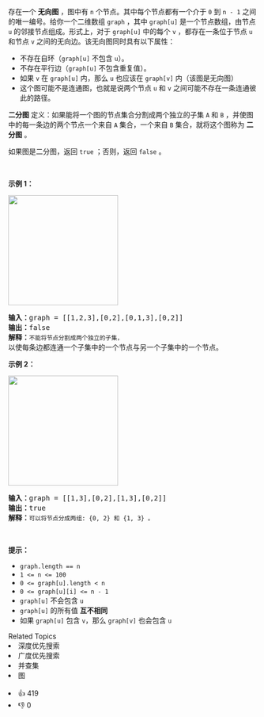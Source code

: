 存在一个 <strong>无向图</strong> ，图中有 <code>n</code> 个节点。其中每个节点都有一个介于 <code>0</code> 到 <code>n - 1</code> 之间的唯一编号。给你一个二维数组 <code>graph</code> ，其中 <code>graph[u]</code> 是一个节点数组，由节点 <code>u</code> 的邻接节点组成。形式上，对于 <code>graph[u]</code> 中的每个 <code>v</code> ，都存在一条位于节点 <code>u</code> 和节点 <code>v</code> 之间的无向边。该无向图同时具有以下属性：

<ul> 
 <li>不存在自环（<code>graph[u]</code> 不包含 <code>u</code>）。</li> 
 <li>不存在平行边（<code>graph[u]</code> 不包含重复值）。</li> 
 <li>如果 <code>v</code> 在 <code>graph[u]</code> 内，那么 <code>u</code> 也应该在 <code>graph[v]</code> 内（该图是无向图）</li> 
 <li>这个图可能不是连通图，也就是说两个节点 <code>u</code> 和 <code>v</code> 之间可能不存在一条连通彼此的路径。</li> 
</ul>

<p><strong>二分图</strong> 定义：如果能将一个图的节点集合分割成两个独立的子集 <code>A</code> 和 <code>B</code> ，并使图中的每一条边的两个节点一个来自 <code>A</code> 集合，一个来自 <code>B</code> 集合，就将这个图称为 <strong>二分图</strong> 。</p>

<p>如果图是二分图，返回 <code>true</code><em> </em>；否则，返回 <code>false</code> 。</p>

<p>&nbsp;</p>

<p><strong>示例 1：</strong></p> 
<img alt="" src="https://assets.leetcode.com/uploads/2020/10/21/bi2.jpg" style="width: 222px; height: 222px;" /> 
<pre>
<strong>输入：</strong>graph = [[1,2,3],[0,2],[0,1,3],[0,2]]
<strong>输出：</strong>false
<strong>解释：</strong><span><code>不能将节点分割成两个独立的子集，</code></span>以使每条边都连通一个子集中的一个节点与另一个子集中的一个节点。</pre>

<p><strong>示例 2：</strong></p> 
<img alt="" src="https://assets.leetcode.com/uploads/2020/10/21/bi1.jpg" style="width: 222px; height: 222px;" /> 
<pre>
<strong>输入：</strong>graph = [[1,3],[0,2],[1,3],[0,2]]
<strong>输出：</strong>true
<strong>解释：</strong><span><code>可以将节点分成两组: {0, 2} 和 {1, 3} 。</code></span></pre>

<p>&nbsp;</p>

<p><strong>提示：</strong></p>

<ul> 
 <li><code>graph.length == n</code></li> 
 <li><code>1 &lt;= n &lt;= 100</code></li> 
 <li><code>0 &lt;= graph[u].length &lt; n</code></li> 
 <li><code>0 &lt;= graph[u][i] &lt;= n - 1</code></li> 
 <li><code>graph[u]</code> 不会包含 <code>u</code></li> 
 <li><code>graph[u]</code> 的所有值 <strong>互不相同</strong></li> 
 <li>如果 <code>graph[u]</code> 包含 <code>v</code>，那么 <code>graph[v]</code> 也会包含 <code>u</code></li> 
</ul>

<div><div>Related Topics</div><div><li>深度优先搜索</li><li>广度优先搜索</li><li>并查集</li><li>图</li></div></div><br><div><li>👍 419</li><li>👎 0</li></div>